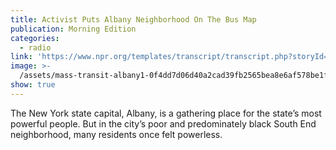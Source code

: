 ```yaml
---
title: Activist Puts Albany Neighborhood On The Bus Map
publication: Morning Edition
categories:
  - radio
link: 'https://www.npr.org/templates/transcript/transcript.php?storyId=149715433'
image: >-
  /assets/mass-transit-albany1-0f4dd7d06d40a2cad39fb2565bea8e6af578be1f-s1400-c85.jpg
show: true
---
```


The New York state capital, Albany, is a gathering place for the state’s most powerful people. But in the city’s poor and predominately black South End neighborhood, many residents once felt powerless.
